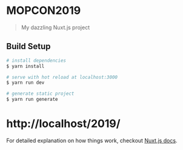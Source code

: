 # MOPCON2019

> My dazzling Nuxt.js project

## Build Setup

```bash
# install dependencies
$ yarn install

# serve with hot reload at localhost:3000
$ yarn run dev

# generate static project
$ yarn run generate
```

# http://localhost/2019/

For detailed explanation on how things work, checkout [Nuxt.js docs](https://nuxtjs.org).
